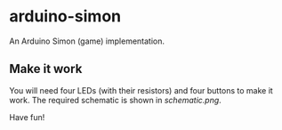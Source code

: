 arduino-simon
============

An Arduino Simon (game) implementation.

Make it work
-------

You will need four LEDs (with their resistors) and four buttons to make it work. The required schematic is shown in *schematic.png*.

Have fun!
